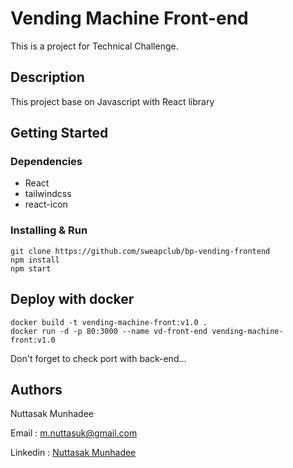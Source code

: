 # Vending Machine Front-end

This is a project for Technical Challenge.

## Description

This project base on Javascript with React library

## Getting Started

### Dependencies

* React
* tailwindcss
* react-icon

### Installing & Run

```
git clone https://github.com/sweapclub/bp-vending-frontend
npm install
npm start
```

## Deploy with docker

```
docker build -t vending-machine-front:v1.0 .
docker run -d -p 80:3000 --name vd-front-end vending-machine-front:v1.0 
```
Don't forget to check port with back-end...
## Authors

Nuttasak Munhadee

Email : m.nuttasuk@gmail.com

Linkedin :  [Nuttasak Munhadee](https://www.linkedin.com/in/nuttasuk-munhadee/)